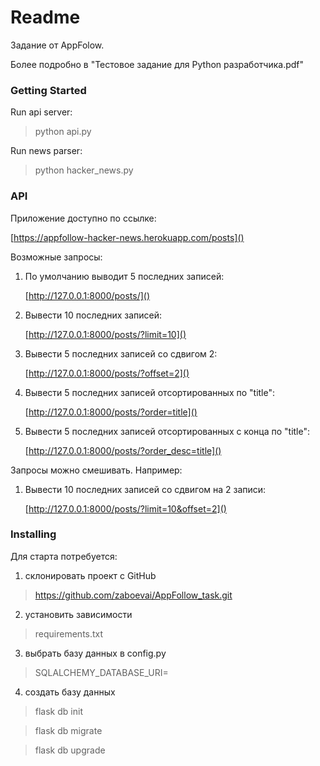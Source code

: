 # Readme

Задание от AppFolow.

Более подробно в "Тестовое задание для Python разработчика.pdf"

### Getting Started

Run api server: 

>python api.py

Run news parser: 

>python hacker_news.py


### API 

Приложение доступно по ссылке:  

[https://appfollow-hacker-news.herokuapp.com/posts]()


Возможные запросы:
1) По умолчанию выводит 5 последних записей:

    [http://127.0.0.1:8000/posts/]()
2) Вывести 10 последних записей:
    
    [http://127.0.0.1:8000/posts/?limit=10]()    
3) Вывести 5 последних записей со сдвигом 2:

    [http://127.0.0.1:8000/posts/?offset=2]()
4) Вывести 5 последних записей отсортированных по "title":

    [http://127.0.0.1:8000/posts/?order=title]()

5) Вывести 5 последних записей отсортированных с конца по "title":

    [http://127.0.0.1:8000/posts/?order_desc=title]()

Запросы можно смешивать. Например:

1) Вывести 10 последних записей со сдвигом на 2 записи:

    [http://127.0.0.1:8000/posts/?limit=10&offset=2]()


### Installing

Для старта потребуется:

1) склонировать проект с GitHub
>   https://github.com/zaboevai/AppFollow_task.git

2) установить зависимости 

>requirements.txt

3. выбрать базу данных в config.py

> SQLALCHEMY_DATABASE_URI=

4) создать базу данных
 

>flask db init 

>flask db migrate 

>flask db upgrade
        